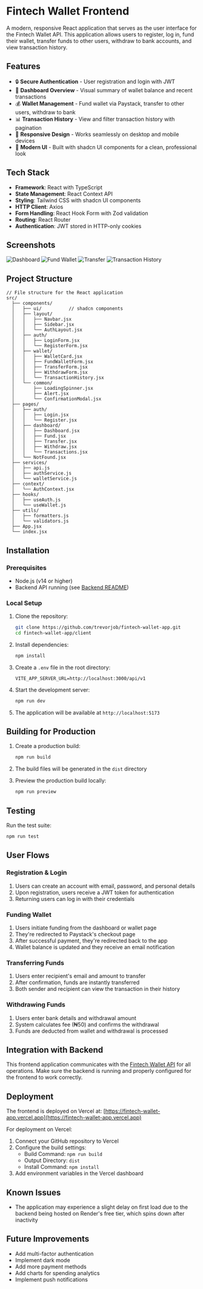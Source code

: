 # Fintech Wallet Frontend

A modern, responsive React application that serves as the user interface for the Fintech Wallet API. This application allows users to register, log in, fund their wallet, transfer funds to other users, withdraw to bank accounts, and view transaction history.

## Features

- 🔒 **Secure Authentication** - User registration and login with JWT
- 💼 **Dashboard Overview** - Visual summary of wallet balance and recent transactions
- 💰 **Wallet Management** - Fund wallet via Paystack, transfer to other users, withdraw to bank
- 📊 **Transaction History** - View and filter transaction history with pagination
- 📱 **Responsive Design** - Works seamlessly on desktop and mobile devices
- 🎨 **Modern UI** - Built with shadcn UI components for a clean, professional look

## Tech Stack

- **Framework**: React with TypeScript
- **State Management**: React Context API
- **Styling**: Tailwind CSS with shadcn UI components
- **HTTP Client**: Axios
- **Form Handling**: React Hook Form with Zod validation
- **Routing**: React Router
- **Authentication**: JWT stored in HTTP-only cookies

## Screenshots

![Dashboard](../screenshots/dashboard.png)
![Fund Wallet](../screenshots/fundwallet.png)
![Transfer](../screenshots/transfer.png)
![Transaction History](../screenshots/transactions.png)

## Project Structure

```
// File structure for the React application
src/
  ├── components/
  │   ├── ui/          // shadcn components
  │   ├── layout/
  │   │   ├── Navbar.jsx
  │   │   ├── Sidebar.jsx
  │   │   └── AuthLayout.jsx
  │   ├── auth/
  │   │   ├── LoginForm.jsx
  │   │   └── RegisterForm.jsx
  │   ├── wallet/
  │   │   ├── WalletCard.jsx
  │   │   ├── FundWalletForm.jsx
  │   │   ├── TransferForm.jsx
  │   │   ├── WithdrawForm.jsx
  │   │   └── TransactionHistory.jsx
  │   └── common/
  │       ├── LoadingSpinner.jsx
  │       ├── Alert.jsx
  │       └── ConfirmationModal.jsx
  ├── pages/
  │   ├── auth/
  │   │   ├── Login.jsx
  │   │   └── Register.jsx
  │   ├── dashboard/
  │   │   ├── Dashboard.jsx
  │   │   ├── Fund.jsx
  │   │   ├── Transfer.jsx
  │   │   ├── Withdraw.jsx
  │   │   └── Transactions.jsx
  │   └── NotFound.jsx
  ├── services/
  │   ├── api.js
  │   ├── authService.js
  │   └── walletService.js
  ├── context/
  │   └── AuthContext.jsx
  ├── hooks/
  │   ├── useAuth.js
  │   └── useWallet.js
  ├── utils/
  │   ├── formatters.js
  │   └── validators.js
  ├── App.jsx
  └── index.jsx
```

## Installation

### Prerequisites

- Node.js (v14 or higher)
- Backend API running (see [Backend README](../server/README.md))

### Local Setup

1. Clone the repository:

   ```bash
   git clone https://github.com/trevorjob/fintech-wallet-app.git
   cd fintech-wallet-app/client
   ```

2. Install dependencies:

   ```bash
   npm install
   ```

3. Create a `.env` file in the root directory:

   ```
   VITE_APP_SERVER_URL=http://localhost:3000/api/v1
   ```

4. Start the development server:

   ```bash
   npm run dev
   ```

5. The application will be available at `http://localhost:5173`

## Building for Production

1. Create a production build:

   ```bash
   npm run build
   ```

2. The build files will be generated in the `dist` directory

3. Preview the production build locally:

   ```bash
   npm run preview
   ```

## Testing

Run the test suite:

```bash
npm run test
```

## User Flows

### Registration & Login

1. Users can create an account with email, password, and personal details
2. Upon registration, users receive a JWT token for authentication
3. Returning users can log in with their credentials

### Funding Wallet

1. Users initiate funding from the dashboard or wallet page
2. They're redirected to Paystack's checkout page
3. After successful payment, they're redirected back to the app
4. Wallet balance is updated and they receive an email notification

### Transferring Funds

1. Users enter recipient's email and amount to transfer
2. After confirmation, funds are instantly transferred
3. Both sender and recipient can view the transaction in their history

### Withdrawing Funds

1. Users enter bank details and withdrawal amount
2. System calculates fee (₦50) and confirms the withdrawal
3. Funds are deducted from wallet and withdrawal is processed

## Integration with Backend

This frontend application communicates with the [Fintech Wallet API](../server/README.md) for all operations. Make sure the backend is running and properly configured for the frontend to work correctly.

## Deployment

The frontend is deployed on Vercel at: [https://fintech-wallet-app.vercel.app](https://fintech-wallet-app.vercel.app)

For deployment on Vercel:

1. Connect your GitHub repository to Vercel
2. Configure the build settings:
   - Build Command: `npm run build`
   - Output Directory: `dist`
   - Install Command: `npm install`
3. Add environment variables in the Vercel dashboard

## Known Issues

- The application may experience a slight delay on first load due to the backend being hosted on Render's free tier, which spins down after inactivity

## Future Improvements

- Add multi-factor authentication
- Implement dark mode
- Add more payment methods
- Add charts for spending analytics
- Implement push notifications
